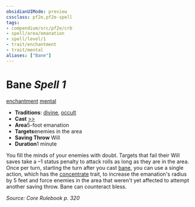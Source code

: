 ```yaml
---
obsidianUIMode: preview
cssclass: pf2e,pf2e-spell
tags:
- compendium/src/pf2e/crb
- spell/area/emanation
- spell/level/1
- trait/enchantment
- trait/mental
aliases: ["Bane"]
---
```

# Bane *Spell 1*   
[enchantment](/rules/traits/enchantment.md)  [mental](/rules/traits/mental.md)  

- **Traditions**: [divine](/rules/traits/divine.md), [occult](/rules/traits/occult.md)
- **Cast** [>>](/rules/core-rulebook/chapter-9-playing-the-game.md#Actions "Two-Action") 
- **Area**5-foot emanation
- **Targets**enemies in the area
- **Saving Throw** Will
- **Duration**1 minute

You fill the minds of your enemies with doubt. Targets that fail their Will saves take a –1 status penalty to attack rolls as long as they are in the area. Once per turn, starting the turn after you cast [bane](/compendium/spells/bane.md), you can use a single action, which has the [concentrate](/rules/traits/concentrate.md) trait, to increase the emanation's radius by 5 feet and force enemies in the area that weren't yet affected to attempt another saving throw. Bane can counteract bless.

*Source: Core Rulebook p. 320*
